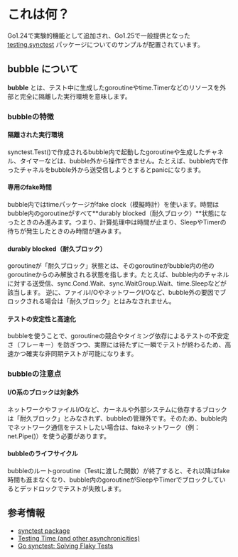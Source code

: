 # これは何？

Go1.24で実験的機能として追加され、Go1.25で一般提供となった [testing.synctest](https://pkg.go.dev/testing/synctest) パッケージについてのサンプルが配置されています。

## bubble について

**bubble** とは、テスト中に生成したgoroutineやtime.Timerなどのリソースを外部と完全に隔離した実行環境を意味します。

### bubbleの特徴

#### 隔離された実行環境

synctest.Test()で作成されるbubble内で起動したgoroutineや生成したチャネル、タイマーなどは、bubble外から操作できません。たとえば、bubble内で作ったチャネルをbubble外から送受信しようとするとpanicになります。

#### 専用のfake時間

bubble内ではtimeパッケージがfake clock（模擬時計）を使います。時間はbubble内のgoroutineがすべて**durably blocked（耐久ブロック）**状態になったときのみ進みます。つまり、計算処理中は時間が止まり、SleepやTimerの待ちが発生したときのみ時間が進みます。

#### durably blocked（耐久ブロック）

goroutineが「耐久ブロック」状態とは、そのgoroutineがbubble内の他のgoroutineからのみ解放される状態を指します。たとえば、bubble内のチャネルに対する送受信、sync.Cond.Wait、sync.WaitGroup.Wait、time.Sleepなどが該当します。
逆に、ファイルI/OやネットワークI/Oなど、bubble外の要因でブロックされる場合は「耐久ブロック」とはみなされません。

#### テストの安定性と高速化

bubbleを使うことで、goroutineの競合やタイミング依存によるテストの不安定さ（フレーキー）を防ぎつつ、実際には待たずに一瞬でテストが終わるため、高速かつ確実な非同期テストが可能になります。

### bubbleの注意点

#### I/O系のブロックは対象外

ネットワークやファイルI/Oなど、カーネルや外部システムに依存するブロックは「耐久ブロック」とみなされず、bubbleの管理外です。そのため、bubble内でネットワーク通信をテストしたい場合は、fakeネットワーク（例：net.Pipe()）を使う必要があります。

#### bubbleのライフサイクル

bubbleのルートgoroutine（Testに渡した関数）が終了すると、それ以降はfake時間も進まなくなり、bubble内のgoroutineがSleepやTimerでブロックしているとデッドロックでテストが失敗します。


## 参考情報

- [synctest package](https://pkg.go.dev/testing/synctest)
- [Testing Time (and other asynchronicities)](https://go.dev/blog/testing-time)
- [Go synctest: Solving Flaky Tests](https://victoriametrics.com/blog/go-synctest/)